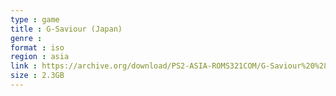 ```yaml
---
type : game
title : G-Saviour (Japan)
genre : 
format : iso
region : asia
link : https://archive.org/download/PS2-ASIA-ROMS321COM/G-Saviour%20%28Japan%29.7z
size : 2.3GB
---
```

